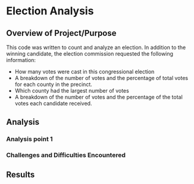 # Election Analysis
## Overview of Project/Purpose
This code was written to count and analyze an election. In addition to the winning candidate, the election commission requested the following information:

* How many votes were cast in this congressional election
* A breakdown of the number of votes and the percentage of total votes for each county in the precinct.
* Which county had the largest number of votes
* A breakdown of the number of votes and the percentage of the total votes each candidate received.
  
  

## Analysis

### Analysis point 1

### Challenges and Difficulties Encountered

## Results

